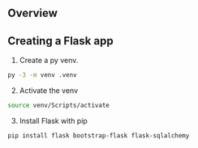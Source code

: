 ## Overview 

## Creating a Flask app 

1. Create a py venv.

```bash 
py -3 -m venv .venv
```

2. Activate the venv

```bash 
source venv/Scripts/activate
```

3. Install Flask with pip 

`pip install flask bootstrap-flask flask-sqlalchemy`

